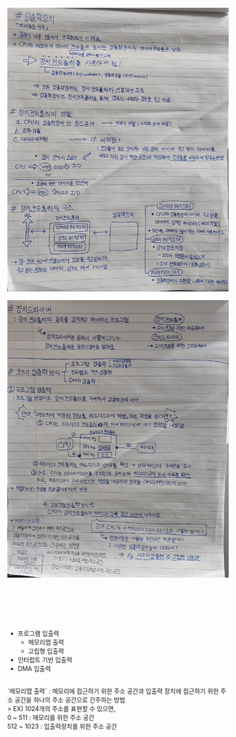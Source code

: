 ![](https://github.com/songjayu/STUDYING/blob/main/PHOTOS/%EC%9E%85%EC%B6%9C%EB%A0%A51.jpg)
</br></br>
![](https://github.com/songjayu/STUDYING/blob/main/PHOTOS/%EC%9E%85%EC%B6%9C%EB%A0%A52.jpg)

</br></br></br></br></br>
- 프로그램 입출력
  - 메모리맵 출력
  - 고립형 입출력
- 인터럽트 기반 입출력
- DMA 입출력
</br>
`메모리맵 출력` : 메모리에 접근하기 위한 주소 공간과 입출력 장치에 접근하기 위한 주소 공간을 하나의 주소 공간으로 간주하는 방법
</br>
> EX) 1024개의 주소를 표현할 수 있으면,</br>
0 ~ 511 : 매모리를 위한 주소 공간</br>
512 ~ 1023 : 입출력장치를 위한 주소 공간
